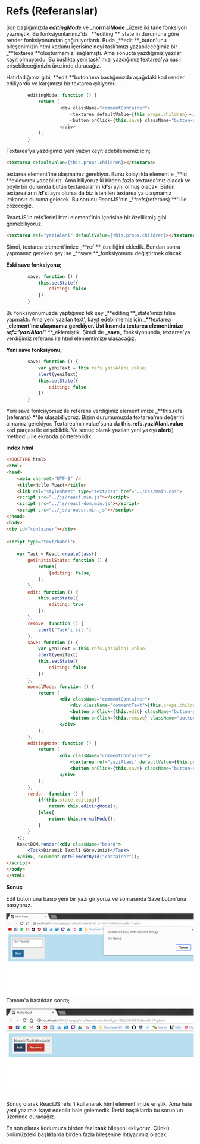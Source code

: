 # Refs \(Referanslar\)

Son başlığımızda _**editingMode**_ ve _**normalMode** _üzere iki tane fonksiyon yazmıştık. Bu fonksiyonlarımız'da _**editing **\_state'in durumuna göre render fonksiyonundan çağırılıyorlardı. Buda _**edit **_buton'unu bileşenimizin html kodunu içerisine neyi task'ımızı yazabileceğimiz bir _**textarea **oluşturmamızı sağlamıştı. Ama sonuçta yazdığımız yazılar kayıt olmuyordu. Bu başlıkta yeni task'ımızı yazdığımız textarea'ya nasıl erişebileceğimizin ürezinde duracağız.

Hatırladığımız gibi,  **edit  **buton'una bastığımızda aşağıdaki kod render ediliyordu ve karşımıza bir textarea çıkıyordu.

```js
        editingMode: function () {
            return (
                    <div className="commentContainer">
                        <textarea defaultValue={this.props.children}></textarea>
                        <button onClick={this.save} className="button-secondary">Save</button>
                    </div>
            );
        }
```

Textarea'ya yazdığımız yeni yazıyı keyıt edebilememiz için;

```html
<textarea defaultValue={this.props.children}></textarea>
```

textarea element'ine ulaşmamız gerekiyor. Bunu kolaylıkla element'e _**id **ekleyerek yapabiliriz. Ama biliyoruz ki birden fazla textarea'mız olacak ve böyle bir durumda bütün textarealar'ın _**id**_'si aynı olmuş olacak. Bütün textareaların _**id**_'si aynı olursa da biz istenilen textarea'ya ulaşmamız imkansız duruma gelecek. Bu sorunu ReactJS'nin _**refs\(referans\) **'i ile çözeceğiz.

ReactJS'in refs'lerini html element'inin içerisine bir özellikmiş gibi gömebiliyoruz.

```html
<textarea ref="yaziAlani" defaultValue={this.props.children}></textarea>
```

Şimdi, textarea element'imize _**ref **_özelliğini ekledik. Bundan sonra yapmamız gereken şey ise \_**save **\_fonksiyonunu değiştirmek olacak.

**Eski save fonksiyonu;**

```js
        save: function () {
            this.setState({
                editing: false
            })
        }
```

Bu fonksiyonumuzda yaptığımız tek şey _**editing **\_state'imizi false yapmaktı. Ama yeni yazılan text', kayıt edebilmemiz için _**textarea **_element'ine ulaşmamız gerekiyor. Üst kısımda textarea elementimize _**ref="yaziAlani**_**" **\_eklemiştik. Şimdi de _**save**\_ fonksiyonunda, textarea'ya verdiğimiz referans ile html elementimize ulaşacağız.

**Yeni save fonksiyonu;**

```js
        save: function () {
            var yeniText = this.refs.yaziAlani.value;
            alert(yeniText)
            this.setState({
                editing: false
            })
        }
```

Yeni save fonksiyomuz ile referans verdiğimiz element'imize \_**this.refs.{referans} **ile ulaşabiliyoruz. Bizim durumumuzda textarea'nın değerini almamız gerekiyor. Textarea'nın value'suna da **this.refs.yaziAlani.value**  kod parçası ile erişebildik. Ve sonuç olarak yazılan yeni yazıyı **alert**\(\) method'u ile ekranda gösterebildik.

**index.html**

```html
<!DOCTYPE html>
<html>
<head>
    <meta charset="UTF-8" />
    <title>Hello React</title>
    <link rel="stylesheet" type="text/css" href="../css/main.css">
    <script src="../js/react.min.js"></script>
    <script src="../js/react-dom.min.js"></script>
    <script src="../js/browser.min.js"></script>
</head>
<body>
<div id="container"></div>

<script type="text/babel">

    var Task = React.createClass({
        getInitialState: function () {
            return(
                {editing: false}
            );
        },
        edit: function () {
            this.setState({
                editing: true
            });
        },
        remove: function () {
            alert("Task'ı sil.")
        },
        save: function () {
            var yeniText = this.refs.yaziAlani.value;
            alert(yeniText)
            this.setState({
                editing: false
            })
        },
        normalMode: function () {
            return (
                    <div className="commentContainer">
                        <div className="commentText">{this.props.children}</div>
                        <button onClick={this.edit} className="button-primary">Edit</button>
                        <button onClick={this.remove} className="button-danger">Remove</button>
                    </div>
            );
        },
        editingMode: function () {
            return (
                    <div className="commentContainer">
                        <textarea ref="yaziAlani" defaultValue={this.props.children}></textarea>
                        <button onClick={this.save} className="button-secondary">Save</button>
                    </div>
            );
        },
        render: function () {
            if(this.state.editing){
                return this.editingMode();
            }else{
                return this.normalMode();
            }
        }
    });
    ReactDOM.render(<div className="board">
        <Task>Dinamik Textli Görevimiz!</Task>
    </div>, document.getElementById("container"));
</script>
</body>
</html>
```

**Sonuç**

Edit buton'una basıp yeni bir yazı giriyoruz ve sonrasında Save buton'una basıyoruz.

![](/assets/Refs.png)Tamam'a bastıktan sonra;

![](/assets/Refs2.png)

Sonuç olarak ReactJS refs 'i kullanarak html element'imize eriştik. Ama hala yeni yazımızı kayıt edebilir hale gelemedik. İlerki başlıklarda bu sorun'un üzerinde duracağız.



En son olarak kodumuza birden fazl **task** bileşeni ekliyoruz. Çünkü önümüzdeki başlıklarda birden fazla bileşenine ihtiyacımız olacak.

